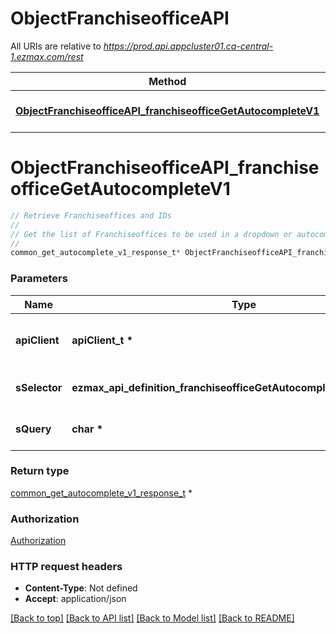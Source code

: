 # ObjectFranchiseofficeAPI

All URIs are relative to *https://prod.api.appcluster01.ca-central-1.ezmax.com/rest*

Method | HTTP request | Description
------------- | ------------- | -------------
[**ObjectFranchiseofficeAPI_franchiseofficeGetAutocompleteV1**](ObjectFranchiseofficeAPI.md#ObjectFranchiseofficeAPI_franchiseofficeGetAutocompleteV1) | **GET** /1/object/franchiseoffice/getAutocomplete/{sSelector} | Retrieve Franchiseoffices and IDs


# **ObjectFranchiseofficeAPI_franchiseofficeGetAutocompleteV1**
```c
// Retrieve Franchiseoffices and IDs
//
// Get the list of Franchiseoffices to be used in a dropdown or autocomplete control.
//
common_get_autocomplete_v1_response_t* ObjectFranchiseofficeAPI_franchiseofficeGetAutocompleteV1(apiClient_t *apiClient, ezmax_api_definition_franchiseofficeGetAutocompleteV1_sSelector_e sSelector, char * sQuery);
```

### Parameters
Name | Type | Description  | Notes
------------- | ------------- | ------------- | -------------
**apiClient** | **apiClient_t \*** | context containing the client configuration |
**sSelector** | **ezmax_api_definition_franchiseofficeGetAutocompleteV1_sSelector_e** | The type of Franchiseoffices to return | 
**sQuery** | **char \*** | Allow to filter the returned results | [optional] 

### Return type

[common_get_autocomplete_v1_response_t](common_get_autocomplete_v1_response.md) *


### Authorization

[Authorization](../README.md#Authorization)

### HTTP request headers

 - **Content-Type**: Not defined
 - **Accept**: application/json

[[Back to top]](#) [[Back to API list]](../README.md#documentation-for-api-endpoints) [[Back to Model list]](../README.md#documentation-for-models) [[Back to README]](../README.md)

